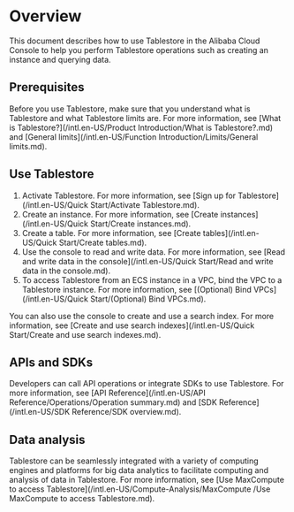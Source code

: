 # Overview

This document describes how to use Tablestore in the Alibaba Cloud Console to help you perform Tablestore operations such as creating an instance and querying data.

## Prerequisites

Before you use Tablestore, make sure that you understand what is Tablestore and what Tablestore limits are. For more information, see [What is Tablestore?](/intl.en-US/Product Introduction/What is Tablestore?.md) and [General limits](/intl.en-US/Function Introduction/Limits/General limits.md).

## Use Tablestore

1.  Activate Tablestore. For more information, see [Sign up for Tablestore](/intl.en-US/Quick Start/Activate Tablestore.md).
2.  Create an instance. For more information, see [Create instances](/intl.en-US/Quick Start/Create instances.md).
3.  Create a table. For more information, see [Create tables](/intl.en-US/Quick Start/Create tables.md).
4.  Use the console to read and write data. For more information, see [Read and write data in the console](/intl.en-US/Quick Start/Read and write data in the console.md).
5.  To access Tablestore from an ECS instance in a VPC, bind the VPC to a Tablestore instance. For more information, see [\(Optional\) Bind VPCs](/intl.en-US/Quick Start/(Optional) Bind VPCs.md).

You can also use the console to create and use a search index. For more information, see [Create and use search indexes](/intl.en-US/Quick Start/Create and use search indexes.md).

## APIs and SDKs

Developers can call API operations or integrate SDKs to use Tablestore. For more information, see [API Reference](/intl.en-US/API Reference/Operations/Operation summary.md) and [SDK Reference](/intl.en-US/SDK Reference/SDK overview.md).

## Data analysis

Tablestore can be seamlessly integrated with a variety of computing engines and platforms for big data analytics to facilitate computing and analysis of data in Tablestore. For more information, see [Use MaxCompute to access Tablestore](/intl.en-US/Compute-Analysis/MaxCompute /Use MaxCompute to access Tablestore.md).

